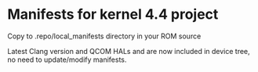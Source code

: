 Manifests for kernel 4.4 project
=========================================

Copy to .repo/local_manifests directory in your ROM source

Latest Clang version and QCOM HALs and are now included in device tree, no need to update/modify manifests.
